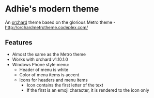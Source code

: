 # Adhie's modern theme
An [orchard](http://orchardproject.net/) theme based on the glorious Metro theme - http://orchardmetrotheme.codeplex.com/

## Features
  * Almost the same as the Metro theme
  * Works with orchard v1.10.1.0
  * Windows Phone style menu:
    * Header of menu is white
    * Color of menu items is accent
    * Icons for headers and menu items
      * Icon contains the first letter of the text
      * If the first is an emoji character, it is rendered to the icon only
